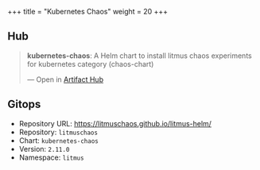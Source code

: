 +++
title = "Kubernetes Chaos"
weight = 20
+++

## Hub

<div class="artifacthub-widget" data-url="https://artifacthub.io/packages/helm/litmuschaos/kubernetes-chaos" data-theme="light" data-header="true" data-responsive="false"><blockquote><p lang="en" dir="ltr"><b>kubernetes-chaos</b>: A Helm chart to install litmus chaos experiments for kubernetes category (chaos-chart)</p>&mdash; Open in <a href="https://artifacthub.io/packages/helm/litmuschaos/kubernetes-chaos">Artifact Hub</a></blockquote></div><script async src="https://artifacthub.io/artifacthub-widget.js"></script>

## Gitops

<!-- BEGIN_PORTEFAIX_DOC -->

* Repository URL: https://litmuschaos.github.io/litmus-helm/
* Repository: `litmuschaos`
* Chart: `kubernetes-chaos`
* Version: `2.11.0`
* Namespace: `litmus`

<!-- END_PORTEFAIX_DOC -->
